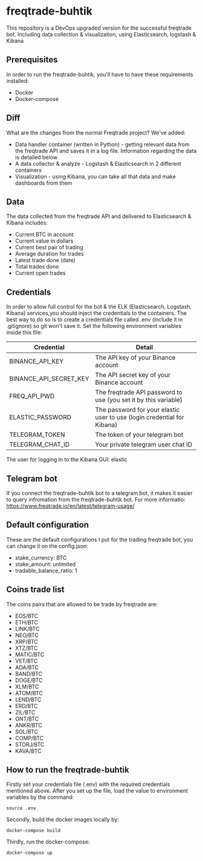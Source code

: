 # freqtrade-buhtik
This repository is a DevOps upgraded version for the successful freqtrade bot. Including data collection & visualization, using Elasticsearch, logstash & Kibana

## Prerequisites
In order to run the freqtrade-buhtik, you'll have to have these requirements installed:
* Docker
* Docker-compose

## Diff
What are the changes from the normal Freqtrade project?
We've added:
* Data handler container (written in Python) - getting relevant data from the freqtrade API and saves it in a log file. Information regarding the data is detailed below
* A data collector & analyze - Logstash & Elasticsearch in 2 different containers
* Visualization - using Kibana, you can take all that data and make dashboards from them

## Data
The data collected from the freqtrade API and delivered to Elasticsearch & Kibana includes:
* Current BTC in account
* Current value in dollars
* Current best pair of trading
* Average duration for trades
* Latest trade done (date)
* Total trades done
* Current open trades 

## Credentials
In order to allow full control for the bot & the ELK (Elasticsearch, Logstash, Kibana) services,you should inject the credentials to the containers. The best way to do so is to create a credentials file called .env (include it in .gitignore) so git won't save it. Set the following environment variables inside this file:

Credential | Detail
--- | ---
BINANCE_API_KEY | The API key of your Binance account
BINANCE_API_SECRET_KEY | The API secret key of your Binance account
FREQ_API_PWD | The freqtrade API password to use (you set it by this variable)
ELASTIC_PASSWORD | The password for your elastic user to use (login credential for Kibana)
TELEGRAM_TOKEN | The token of your telegram bot 
TELEGRAM_CHAT_ID | Your private telegram user chat ID

The user for logging in to the Kibana GUI: elastic

## Telegram bot
If you connect the freqtrade-buhtik bot to a telegram bot, it makes it easier to query infromation from the freqtrade-buhtik bot. For more informatio:
https://www.freqtrade.io/en/latest/telegram-usage/

## Default configuration
These are the default configurations I put for the trading freqtrade bot, you can change it on the config.json:
* stake_currency: BTC
* stake_amount: unlimited
* tradable_balance_ratio: 1

## Coins trade list
The coins pairs that are allowed to be trade by freqtrade are:
* EOS/BTC
* ETH/BTC
* LINK/BTC
* NEO/BTC
* XRP/BTC
* XTZ/BTC
* MATIC/BTC
* VET/BTC
* ADA/BTC
* BAND/BTC
* DOGE/BTC
* XLM/BTC
* ATOM/BTC
* LEND/BTC
* ERD/BTC
* ZIL/BTC
* ONT/BTC
* ANKR/BTC
* SOL/BTC
* COMP/BTC
* STORJ/BTC
* KAVA/BTC


## How to run the freqtrade-buhtik
Firstly set your credentials file (.env) with the required credentials mentioned above. After you set up the file, load the value to environment variables by the command:
```
source .env
```
Secondly, build the docker images locally by:
```
docker-compose build
```
Thirdly, run the docker-compose:
```
docker-compose up
```






